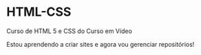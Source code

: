 # HTML-CSS
 Curso de HTML 5 e CSS do Curso em Vídeo

Estou aprendendo a criar sites e agora vou gerenciar repositórios!
